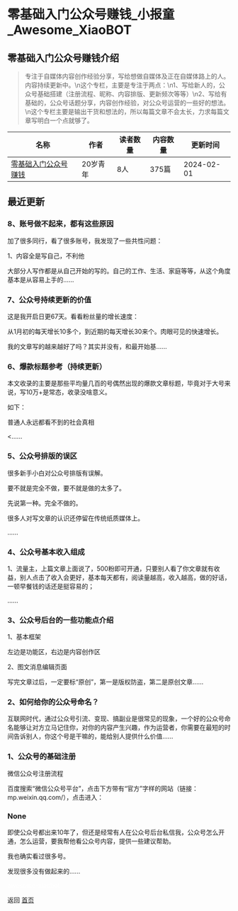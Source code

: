 # 零基础入门公众号赚钱_小报童_Awesome_XiaoBOT

## 零基础入门公众号赚钱介绍
> 专注于自媒体内容创作经验分享，写给想做自媒体及正在自媒体路上的人。内容持续更新中。\n这个专栏，主要是专注于两点：\n1、写给新人的，公众号基础搭建（注册流程、昵称、内容排版、更新频次等等）\n2、写给有基础的，公众号话题分享，内容创作经验，对公众号运营的一些好的想法。\n这个专栏主要是输出干货和想法的，所以每篇文章不会太长，力求每篇文章写明白一个点就够了。  
  


|名称|作者|读者数量|内容数量|更新时间|
|---|---|---|---|---|
|[零基础入门公众号赚钱](https://xiaobot.net/p/zmtrm?refer=0b133df9-27dc-423b-8101-639049001c13)|20岁青年|8人|375篇|2024-02-01|

## 最近更新
### 8、账号做不起来，都有这些原因

加了很多同行，看了很多账号，我发现了一些共性问题：

1、内容全是写自己，不利他

大部分人写作都是从自己开始的写的。自己的工作、生活、家庭等等，从这个角度基本是从容易上手的......

### 7、公众号持续更新的价值

这是我开启日更67天。看看粉丝量的增长速度：

从1月初的每天增长10多个，到近期的每天增长30来个。肉眼可见的快速增长。

我的文章写的越来越好了吗？其实并没有，和最开始基......

### 6、爆款标题参考（持续更新）

本文收录的主要是那些平均量几百的号偶然出现的爆款文章标题，毕竟对于大号来说，写10万+是常态，收录没啥意义。

如下：

普通人永远都看不到的社会真相

<......

### 5、公众号排版的误区

很多新手小白对公众号排版有误解。

要不就是完全不做，要不就是做的太多了。

先说第一种。完全不做的。

很多人对写文章的认识还停留在传统纸质媒体上。

......

### 4、公众号基本收入组成

1、流量主，上篇文章上面说了，500粉即可开通，只要别人看了你文章就有收益，别人点击了收入会更好，基本每天都有，阅读量越高，收入越高，做的好话，一顿早餐钱的话还是挺容易的；

......

### 3、公众号后台的一些功能点介绍

1、基本框架

左边是功能区，右边是内容创作区

2、图文消息编辑页面

写完文章过后，一定要标“原创”，第一是版权防盗，第二是原创文章......

### 2、如何给你的公众号命名？

互联网时代，通过公众号引流、变现、搞副业是很常见的现象，一个好的公众号命名能够让对方立马记住你，对你的内容产生兴趣，作为运营者，你需要在最短的时间告诉别人，你这个号是干嘛的，能给别人提供什么价值......

### 1、公众号的基础注册

微信公众号注册流程

百度搜索“微信公众号平台”，点击下方带有“官方”字样的网站（链接：mp.weixin.qq.com/），点击进入：

### None

即使公众号都出来10年了，但还是经常有人在公众号后台私信我，公众号怎么开通，怎么运营，要我帮他看公众号内容，提供一些建议帮助。

我也确实看过很多号。

发现很多没有做起来的......


<a href="https://github.com/Reno9527/awesome-xiaobot" style="color: white; text-decoration: none;">awesome-xiaobot</a>

返回 [首页](../README.md)

